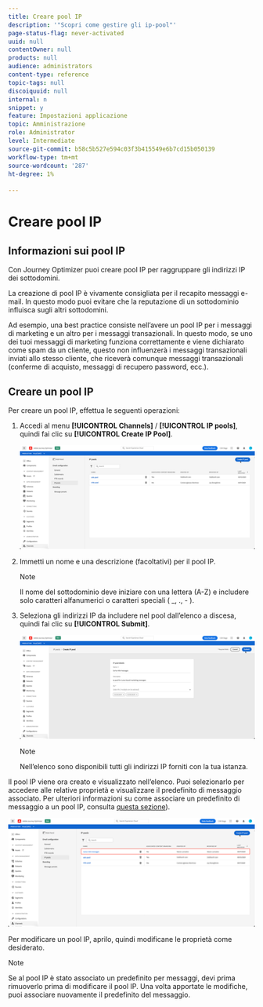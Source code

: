 ```yaml
---
title: Creare pool IP
description: '"Scopri come gestire gli ip-pool"'
page-status-flag: never-activated
uuid: null
contentOwner: null
products: null
audience: administrators
content-type: reference
topic-tags: null
discoiquuid: null
internal: n
snippet: y
feature: Impostazioni applicazione
topic: Amministrazione
role: Administrator
level: Intermediate
source-git-commit: b58c5b527e594c03f3b415549e6b7cd15b050139
workflow-type: tm+mt
source-wordcount: '287'
ht-degree: 1%

---
```



# Creare pool IP

## Informazioni sui pool IP

Con Journey Optimizer puoi creare pool IP per raggruppare gli indirizzi IP dei sottodomini.

La creazione di pool IP è vivamente consigliata per il recapito messaggi e-mail. In questo modo puoi evitare che la reputazione di un sottodominio influisca sugli altri sottodomini.

Ad esempio, una best practice consiste nell’avere un pool IP per i messaggi di marketing e un altro per i messaggi transazionali. In questo modo, se uno dei tuoi messaggi di marketing funziona correttamente e viene dichiarato come spam da un cliente, questo non influenzerà i messaggi transazionali inviati allo stesso cliente, che riceverà comunque messaggi transazionali (conferme di acquisto, messaggi di recupero password, ecc.).

## Creare un pool IP

Per creare un pool IP, effettua le seguenti operazioni:

1. Accedi al menu **[!UICONTROL Channels]** / **[!UICONTROL IP pools]**, quindi fai clic su **[!UICONTROL Create IP Pool]**.

   ![](../assets/ip-pool-create.png)

1. Immetti un nome e una descrizione (facoltativi) per il pool IP.

   >[!NOTE]
   >
   >Il nome del sottodominio deve iniziare con una lettera (A-Z) e includere solo caratteri alfanumerici o caratteri speciali ( _, ., - ).

1. Seleziona gli indirizzi IP da includere nel pool dall’elenco a discesa, quindi fai clic su **[!UICONTROL Submit]**.

   ![](../assets/ip-pool-config.png)

   >[!NOTE]
   >
   >Nell’elenco sono disponibili tutti gli indirizzi IP forniti con la tua istanza.

Il pool IP viene ora creato e visualizzato nell’elenco. Puoi selezionarlo per accedere alle relative proprietà e visualizzare il predefinito di messaggio associato. Per ulteriori informazioni su come associare un predefinito di messaggio a un pool IP, consulta [questa sezione](message-presets.md)).

![](../assets/ip-pool-created.png)

Per modificare un pool IP, aprilo, quindi modificane le proprietà come desiderato.

>[!NOTE]
>
>Se al pool IP è stato associato un predefinito per messaggi, devi prima rimuoverlo prima di modificare il pool IP. Una volta apportate le modifiche, puoi associare nuovamente il predefinito del messaggio.

